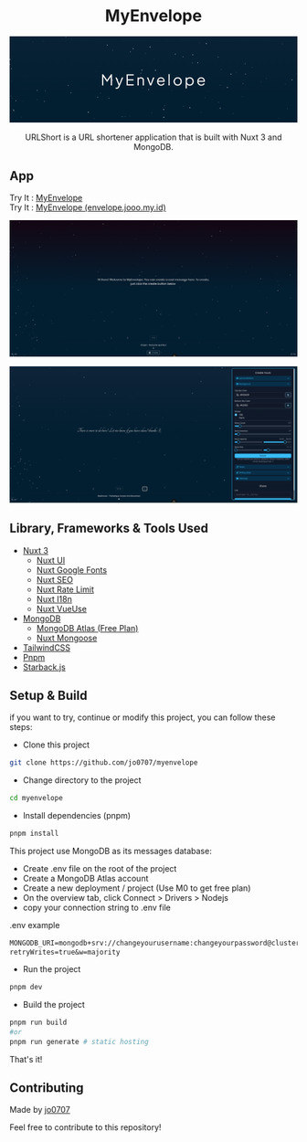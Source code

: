 <h1 align="center">MyEnvelope</h1>

<p align="center">
  <img src="screenshots/banner.png"/>
</p>

<p align="center">
    URLShort is a URL shortener application that is built with Nuxt 3 and MongoDB. 
</p>

## App

Try It : [MyEnvelope](https://myenvelope.vercel.app/)
<br>
Try It : [MyEnvelope (envelope.jooo.my.id)](https://envelope.jooo.my.id/)

<p align="center">
  <img src="screenshots/main.png" />
</p>

<p align="center">
  <img src="screenshots/create.png" />
</p>

## Library, Frameworks & Tools Used

- [Nuxt 3](https://nuxt.com/)
  - [Nuxt UI](https://ui.nuxt.com/)
  - [Nuxt Google Fonts](https://google-fonts.nuxtjs.org/)
  - [Nuxt SEO](https://nuxtseo.com/)
  - [Nuxt Rate Limit](https://github.com/timb-103/nuxt-rate-limit)
  - [Nuxt I18n](https://i18n.nuxtjs.org/)
  - [Nuxt VueUse](https://vueuse.org/)
- [MongoDB](https://www.mongodb.com/)
  - [MongoDB Atlas (Free Plan)](https://www.mongodb.com/cloud/atlas)
  - [Nuxt Mongoose](https://nuxt-mongoose.nuxt.space/)
- [TailwindCSS](https://tailwindcss.com/)
- [Pnpm](https://pnpm.io/)
- [Starback.js](https://github.com/zuramai/starback.js)

## Setup & Build

if you want to try, continue or modify this project, you can follow these steps:

- Clone this project

```bash
git clone https://github.com/jo0707/myenvelope
```

- Change directory to the project

```bash
cd myenvelope
```

- Install dependencies (pnpm)

```bash
pnpm install
```

This project use MongoDB as its messages database:

- Create .env file on the root of the project
- Create a MongoDB Atlas account
- Create a new deployment / project (Use M0 to get free plan)
- On the overview tab, click Connect > Drivers > Nodejs
- copy your connection string to .env file

.env example

```env
MONGODB_URI=mongodb+srv://changeyourusername:changeyourpassword@clusterX.xxxxx.mongodb.net/app?retryWrites=true&w=majority
```

- Run the project

```bash
pnpm dev
```

- Build the project

```bash
pnpm run build
#or
pnpm run generate # static hosting
```

That's it!

## Contributing

Made by [jo0707](https://github.com/jo0707)

Feel free to contribute to this repository!
